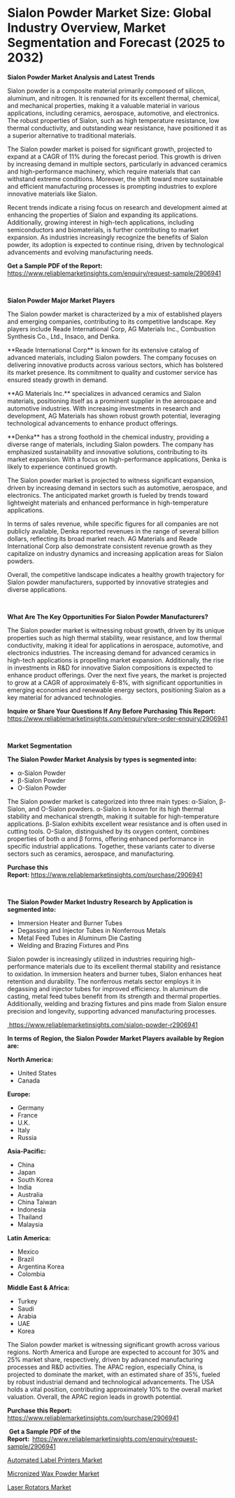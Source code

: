 <p><h1>Sialon Powder Market Size: Global Industry Overview, Market Segmentation and Forecast (2025 to 2032)</h1></p><p><strong>Sialon Powder Market Analysis and Latest Trends</strong></p>
<p><p>Sialon powder is a composite material primarily composed of silicon, aluminum, and nitrogen. It is renowned for its excellent thermal, chemical, and mechanical properties, making it a valuable material in various applications, including ceramics, aerospace, automotive, and electronics. The robust properties of Sialon, such as high temperature resistance, low thermal conductivity, and outstanding wear resistance, have positioned it as a superior alternative to traditional materials.</p><p>The Sialon powder market is poised for significant growth, projected to expand at a CAGR of 11% during the forecast period. This growth is driven by increasing demand in multiple sectors, particularly in advanced ceramics and high-performance machinery, which require materials that can withstand extreme conditions. Moreover, the shift toward more sustainable and efficient manufacturing processes is prompting industries to explore innovative materials like Sialon. </p><p>Recent trends indicate a rising focus on research and development aimed at enhancing the properties of Sialon and expanding its applications. Additionally, growing interest in high-tech applications, including semiconductors and biomaterials, is further contributing to market expansion. As industries increasingly recognize the benefits of Sialon powder, its adoption is expected to continue rising, driven by technological advancements and evolving manufacturing needs.</p></p>
<p><strong>Get a Sample PDF of the Report:&nbsp;</strong> <a href="https://www.reliablemarketinsights.com/enquiry/request-sample/2906941?utm_campaign=2280&utm_medium=2&utm_source=Github&utm_content=ia&utm_term=12032025&utm_id=sialon-powder">https://www.reliablemarketinsights.com/enquiry/request-sample/2906941</a></p>
<p>&nbsp;</p>
<p><strong>Sialon Powder Major Market Players</strong></p>
<p><p>The Sialon powder market is characterized by a mix of established players and emerging companies, contributing to its competitive landscape. Key players include Reade International Corp, AG Materials Inc., Combustion Synthesis Co., Ltd., Insaco, and Denka.</p><p>**Reade International Corp** is known for its extensive catalog of advanced materials, including Sialon powders. The company focuses on delivering innovative products across various sectors, which has bolstered its market presence. Its commitment to quality and customer service has ensured steady growth in demand.</p><p>**AG Materials Inc.** specializes in advanced ceramics and Sialon materials, positioning itself as a prominent supplier in the aerospace and automotive industries. With increasing investments in research and development, AG Materials has shown robust growth potential, leveraging technological advancements to enhance product offerings.</p><p>**Denka** has a strong foothold in the chemical industry, providing a diverse range of materials, including Sialon powders. The company has emphasized sustainability and innovative solutions, contributing to its market expansion. With a focus on high-performance applications, Denka is likely to experience continued growth.</p><p>The Sialon powder market is projected to witness significant expansion, driven by increasing demand in sectors such as automotive, aerospace, and electronics. The anticipated market growth is fueled by trends toward lightweight materials and enhanced performance in high-temperature applications.</p><p>In terms of sales revenue, while specific figures for all companies are not publicly available, Denka reported revenues in the range of several billion dollars, reflecting its broad market reach. AG Materials and Reade International Corp also demonstrate consistent revenue growth as they capitalize on industry dynamics and increasing application areas for Sialon powders.</p><p>Overall, the competitive landscape indicates a healthy growth trajectory for Sialon powder manufacturers, supported by innovative strategies and diverse applications.</p></p>
<p>&nbsp;</p>
<p><strong>What Are The Key Opportunities For Sialon Powder Manufacturers?</strong></p>
<p><p>The Sialon powder market is witnessing robust growth, driven by its unique properties such as high thermal stability, wear resistance, and low thermal conductivity, making it ideal for applications in aerospace, automotive, and electronics industries. The increasing demand for advanced ceramics in high-tech applications is propelling market expansion. Additionally, the rise in investments in R&D for innovative Sialon compositions is expected to enhance product offerings. Over the next five years, the market is projected to grow at a CAGR of approximately 6-8%, with significant opportunities in emerging economies and renewable energy sectors, positioning Sialon as a key material for advanced technologies.</p></p>
<p><strong>Inquire or Share Your Questions If Any Before Purchasing This Report:</strong> <a href="https://www.reliablemarketinsights.com/enquiry/pre-order-enquiry/2906941?utm_campaign=2280&utm_medium=2&utm_source=Github&utm_content=ia&utm_term=12032025&utm_id=sialon-powder">https://www.reliablemarketinsights.com/enquiry/pre-order-enquiry/2906941</a></p>
<p>&nbsp;</p>
<p><strong>Market Segmentation</strong></p>
<p><strong>The Sialon Powder Market Analysis by types is segmented into:</strong></p>
<p><ul><li>α-Sialon Powder</li><li>β-Sialon Powder</li><li>O-Sialon Powder</li></ul></p>
<p><p>The Sialon powder market is categorized into three main types: α-Sialon, β-Sialon, and O-Sialon powders. α-Sialon is known for its high thermal stability and mechanical strength, making it suitable for high-temperature applications. β-Sialon exhibits excellent wear resistance and is often used in cutting tools. O-Sialon, distinguished by its oxygen content, combines properties of both α and β forms, offering enhanced performance in specific industrial applications. Together, these variants cater to diverse sectors such as ceramics, aerospace, and manufacturing.</p></p>
<p><strong>Purchase this Report:&nbsp;</strong><a href="https://www.reliablemarketinsights.com/purchase/2906941?utm_campaign=2280&utm_medium=2&utm_source=Github&utm_content=ia&utm_term=12032025&utm_id=sialon-powder">https://www.reliablemarketinsights.com/purchase/2906941</a></p>
<p>&nbsp;</p>
<p><strong>The Sialon Powder Market Industry Research by Application is segmented into:</strong></p>
<p><ul><li>Immersion Heater and Burner Tubes</li><li>Degassing and Injector Tubes in Nonferrous Metals</li><li>Metal Feed Tubes in Aluminum Die Casting</li><li>Welding and Brazing Fixtures and Pins</li></ul></p>
<p><p>Sialon powder is increasingly utilized in industries requiring high-performance materials due to its excellent thermal stability and resistance to oxidation. In immersion heaters and burner tubes, Sialon enhances heat retention and durability. The nonferrous metals sector employs it in degassing and injector tubes for improved efficiency. In aluminum die casting, metal feed tubes benefit from its strength and thermal properties. Additionally, welding and brazing fixtures and pins made from Sialon ensure precision and longevity, supporting advanced manufacturing processes.</p></p>
<p><a href="https://www.reliablemarketinsights.com/sialon-powder-r2906941?utm_campaign=2280&utm_medium=2&utm_source=Github&utm_content=ia&utm_term=12032025&utm_id=sialon-powder">&nbsp;https://www.reliablemarketinsights.com/sialon-powder-r2906941</a></p>
<p><strong>In terms of Region, the Sialon Powder Market Players available by Region are:</strong></p>
<p>
    <p> <strong> North America: </strong>
        <ul>
            <li>United States</li>
            <li>Canada</li>
        </ul>
        </p> 
    <p> <strong> Europe: </strong>
        <ul>
            <li>Germany</li>
            <li>France</li>
            <li>U.K.</li>
            <li>Italy</li>
            <li>Russia</li>
        </ul>
        </p> 
    <p> <strong> Asia-Pacific: </strong>
        <ul>
            <li>China</li>
            <li>Japan</li>
            <li>South Korea</li>
            <li>India</li>
            <li>Australia</li>
            <li>China Taiwan</li>
            <li>Indonesia</li>
            <li>Thailand</li>
            <li>Malaysia</li>
        </ul>
        </p> 
    <p> <strong> Latin America: </strong>
        <ul>
            <li>Mexico</li>
            <li>Brazil</li>
            <li>Argentina Korea</li>
            <li>Colombia</li>
        </ul>
        </p> 
    <p> <strong> Middle East & Africa: </strong>
        <ul>
            <li>Turkey</li>
            <li>Saudi</li>
            <li>Arabia</li>
            <li>UAE</li>
            <li>Korea</li>
        </ul>
    </p>
    </p>
<p><p>The Sialon powder market is witnessing significant growth across various regions. North America and Europe are expected to account for 30% and 25% market share, respectively, driven by advanced manufacturing processes and R&D activities. The APAC region, especially China, is projected to dominate the market, with an estimated share of 35%, fueled by robust industrial demand and technological advancements. The USA holds a vital position, contributing approximately 10% to the overall market valuation. Overall, the APAC region leads in growth potential.</p></p>
<p><strong>Purchase this Report: </strong><a href="https://www.reliablemarketinsights.com/purchase/2906941?utm_campaign=2280&utm_medium=2&utm_source=Github&utm_content=ia&utm_term=12032025&utm_id=sialon-powder">https://www.reliablemarketinsights.com/purchase/2906941</a></p>
<p>&nbsp;<strong>Get a Sample PDF of the Report:&nbsp;&nbsp;</strong><a href="https://www.reliablemarketinsights.com/enquiry/request-sample/2906941?utm_campaign=2280&utm_medium=2&utm_source=Github&utm_content=ia&utm_term=12032025&utm_id=sialon-powder">https://www.reliablemarketinsights.com/enquiry/request-sample/2906941</a></p>
<p><strong></strong></p>
<p><p><a href="https://github.com/haimamuirev8/Market-Research-Report-List-1/blob/main/automated-label-printers-market.md?utm_campaign=2280&utm_medium=2&utm_source=Github&utm_content=ia&utm_term=12032025&utm_id=sialon-powder">Automated Label Printers Market</a></p><p><a href="https://github.com/daemluari/Market-Research-Report-List-1/blob/main/micronized-wax-powder-market.md?utm_campaign=2280&utm_medium=2&utm_source=Github&utm_content=ia&utm_term=12032025&utm_id=sialon-powder">Micronized Wax Powder Market</a></p><p><a href="https://github.com/iquiseeboli/Market-Research-Report-List-1/blob/main/laser-rotators-market.md?utm_campaign=2280&utm_medium=2&utm_source=Github&utm_content=ia&utm_term=12032025&utm_id=sialon-powder">Laser Rotators Market</a></p></p>